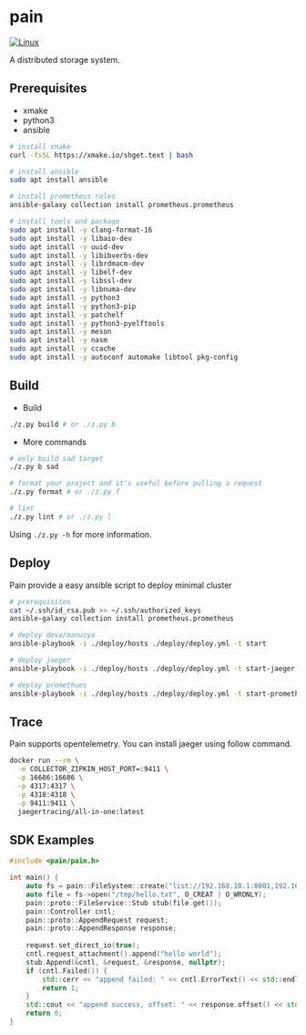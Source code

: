 # pain
[![Linux](https://github.com/ivanallen/pain/actions/workflows/ubuntu.yml/badge.svg)](https://github.com/ivanallen/pain/actions/workflows/ubuntu.yml)

A distributed storage system.


## Prerequisites

- xmake
- python3
- ansible

```bash
# install xmake
curl -fsSL https://xmake.io/shget.text | bash

# install ansible
sudo apt install ansible

# install prometheus roles
ansible-galaxy collection install prometheus.prometheus

# install tools and package
sudo apt install -y clang-format-16
sudo apt install -y libaio-dev
sudo apt install -y uuid-dev
sudo apt install -y libibverbs-dev
sudo apt install -y librdmacm-dev
sudo apt install -y libelf-dev
sudo apt install -y libssl-dev
sudo apt install -y libnuma-dev
sudo apt install -y python3
sudo apt install -y python3-pip
sudo apt install -y patchelf
sudo apt install -y python3-pyelftools
sudo apt install -y meson
sudo apt install -y nasm
sudo apt install -y ccache
sudo apt install -y autoconf automake libtool pkg-config
```

## Build

- Build

```bash
./z.py build # or ./z.py b
```

- More commands

```bash
# only build sad target
./z.py b sad

# format your project and it's useful before pulling a request
./z.py format # or ./z.py f

# lint
./z.py lint # or ./z.py l
```

Using `./z.py -h` for more information.

## Deploy

Pain provide a easy ansible script to deploy minimal cluster

```bash
# prerequisites
cat ~/.ssh/id_rsa.pub >> ~/.ssh/authorized_keys
ansible-galaxy collection install prometheus.prometheus
```

```bash
# deploy deva/manusya
ansible-playbook -i ./deploy/hosts ./deploy/deploy.yml -t start

# deploy jaeger
ansible-playbook -i ./deploy/hosts ./deploy/deploy.yml -t start-jaeger

# deploy promethues
ansible-playbook -i ./deploy/hosts ./deploy/deploy.yml -t start-prometheus
```

## Trace

Pain supports opentelemetry. You can install jaeger using follow command.

```bash
docker run --rm \
  -e COLLECTOR_ZIPKIN_HOST_PORT=:9411 \
  -p 16686:16686 \
  -p 4317:4317 \
  -p 4318:4318 \
  -p 9411:9411 \
  jaegertracing/all-in-one:latest
```

## SDK Examples

```c++
#include <pain/pain.h>

int main() {
    auto fs = pain::FileSystem::create("list://192.168.10.1:8001,192.168.10.2:8001,192.168.10.3:8001");
    auto file = fs->open("/tmp/hello.txt", O_CREAT | O_WRONLY);
    pain::proto::FileService::Stub stub(file.get());
    pain::Controller cntl;
    pain::proto::AppendRequest request;
    pain::proto::AppendResponse response;
    
    request.set_direct_io(true);
    cntl.request_attachment().append("hello world");
    stub.Append(&cntl, &request, &response, nullptr);
    if (cntl.Failed()) {
        std::cerr << "append failed: " << cntl.ErrorText() << std::endl;
        return 1;
    }
    std::cout << "append success, offset: " << response.offset() << std::endl;
    return 0;
}
```
